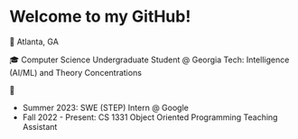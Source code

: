 # Welcome to my GitHub!

:round_pushpin:	Atlanta, GA

:mortar_board: Computer Science Undergraduate Student @ Georgia Tech: Intelligence (AI/ML) and Theory Concentrations

:briefcase:	
  - Summer 2023: SWE (STEP) Intern @ Google
  - Fall 2022 - Present: CS 1331 Object Oriented Programming Teaching Assistant
<!-- https://github.com/ikatyang/emoji-cheat-sheet/blob/master/README.md -->
